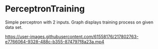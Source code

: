 # PerceptronTraining
Simple perceptron with 2 inputs. Graph displays training process on given data set.

https://user-images.githubusercontent.com/61558176/217802763-e7766064-9328-488c-b355-874797f8a23a.mp4
